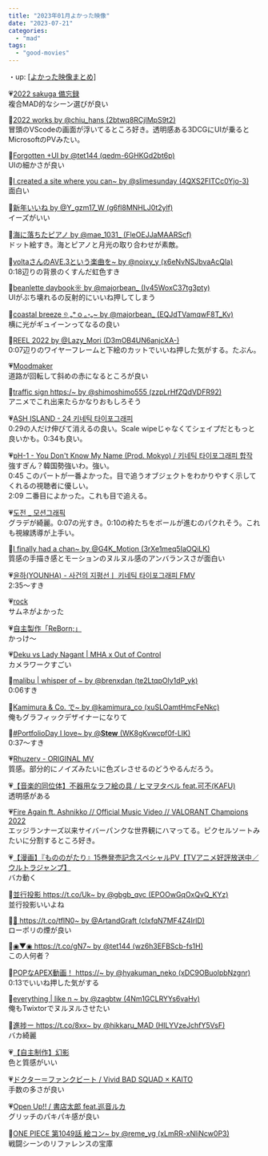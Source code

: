 ```yaml
---
title: "2023年01月よかった映像"
date: "2023-07-21"
categories: 
  - "mad"
tags: 
  - "good-movies"
---
```


<!--more-->

・up: [\[よかった映像まとめ\]](https://www.alinco.shop/mad/good-movies/)

💗[2022 sakuga 備忘録](https://youtu.be/09po2qrWPhk)  
複合MAD的なシーン選びが良い

💙[2022 works by @chiu\_hans (2btwq8RCjIMpS9t2)](https://twitter.com/chiu_hans/status/1607655226512900097?s=20)  
冒頭のVScodeの画面が浮いてるところ好き。透明感ある3DCGにUIが乗るとMicrosoftのPVみたい。

💙[Forgotten +UI by @tet144 (qedm-6GHKGd2bt6p)](https://twitter.com/tet144/status/1609052723776999424?s=20)  
UIの細かさが良い

💙[I created a site where you can~ by @slimesunday (4QXS2FITCc0Yjo-3)](https://twitter.com/i/status/1608905713769930752)  
面白い

💙[新年いいね by @Y\_gzm17\_W (g6fl8MNHLJ0t2ylf)](https://twitter.com/Y_gzm17_W/status/1609781070429564930?s=20)  
イーズがいい

💙[海に落ちたピアノ by @mae_1031_ (FleOEJJaMAARScf)](https://twitter.com/mae_1031_/status/1609911613381021697?s=20)  
ドット絵すき。海とピアノと月光の取り合わせが素敵。

💙[voltaさんのAVE.3という楽曲を~ by @noixy\_y (x6eNvNSJbvaAcQla)](https://twitter.com/noixy_y/status/1610957531840675840?s=20)  
0:18辺りの背景のくすんだ虹色すき

💙[beanlette daybook☼ by @majorbean\_ (Iv45WoxC37tg3pty)](https://twitter.com/majorbean_/status/1610890323135238145?s=20)  
UIがぶち壊れるの反射的にいいね押してしまう

💙[coastal breeze ୭ ₒᵒ ᴏ ｡॰ₒ~ by @majorbean\_ (EQJdTVamqwF8T\_Kv)](https://twitter.com/majorbean_/status/1597372959412617216?s=20)  
横に光がギュイーンってなるの良い

💙[REEL 2022 by @Lazy\_Mori (D3mOB4UN6anjcXA-)](https://twitter.com/Lazy_Mori/status/1611547104035631105?s=20)  
0:07辺りのワイヤーフレームと下絵のカットでいいね押した気がする。たぶん。

💗[Moodmaker](https://youtu.be/JcEC9NCkt0U)  
道路が回転して斜めの赤になるところが良い

💙[traffic sign https:/~ by @shimoshimo555 (zzpLrHfZQdVDFR92)](https://twitter.com/shimoshimo555/status/1611652862844485634?s=20)  
アニメでこれ出来たらかなりおもしろそう

💗[ASH ISLAND - 24 키네틱 타이포그래피](https://youtu.be/mT_Uqrfm_pE)  
0:29の人だけ伸びて消えるの良い。Scale wipeじゃなくてシェイプだともっと良いかも。0:34も良い。

💗[pH-1 - You Don't Know My Name (Prod. Mokyo) / 키네틱 타이포그래피 합작](https://youtu.be/XKqC2bvkrxo)  
強すぎん？韓国勢強いわ。強い。  
0:45 このパートが一番よかった。目で追うオブジェクトをわかりやすく示してくれるの視聴者に優しい。  
2:09 二番目によかった。これも目で追える。

💗[도전 \_ 모션그래픽](https://youtu.be/h2c2E4l3ToQ)  
グラデが綺麗。0:07の光すき。0:10の枠たちをボールが進むのパクれそう。これも視線誘導が上手い。

💙[I finally had a chan~ by @G4K\_Motion (3rXe1meq5IaOQiLK)](https://twitter.com/G4K_Motion/status/1612797737044508672?s=20)  
質感の手描き感とモーションのヌルヌル感のアンバランスさが面白い

💗[윤하(YOUNHA) - 사건의 지평선ㅣ 키네틱 타이포그래피 FMV](https://youtu.be/nschFfLFCdo)  
2:35～すき

💗[rock](https://youtu.be/p2EkMZrBLr0)  
サムネがよかった

💗[自主製作「ReBorn;」](https://youtu.be/hVEgCye7idk)  
かっけ～

💗[Deku vs Lady Nagant | MHA x Out of Control](https://youtu.be/Qeagip5qsoE)  
カメラワークすごい

💙[malibu | whisper of ~ by @brenxdan (te2LtqpOly1dP\_yk)](https://twitter.com/brenxdan/status/1613102743933308928?s=20)  
0:06すき

💙[Kamimura & Co. で~ by @kamimura\_co (xuSLOamtHmcFeNkc)](https://twitter.com/kamimura_co/status/1612692434139643905?s=20)  
俺もグラフィックデザイナーになりて

💙[#PortfolioDay I love~ by @**Stew** (WK8gKvwcpf0f-LlK)](https://twitter.com/__Stew__/status/1613094832788111360?s=20)  
0:37～すき

💗[Rhuzerv - ORIGINAL MV](https://youtu.be/AUz4G05pU3I)  
質感。部分的にノイズみたいに色ズレさせるのどうやるんだろう。

💗[【音楽的同位体】不器用なラフ絵の具 / ヒマヲタベル feat.可不(KAFU)](https://youtu.be/EP-tCqkDNy0)  
透明感がある

💗[Fire Again ft. Ashnikko // Official Music Video // VALORANT Champions 2022](https://youtu.be/DqgK4llE1cw)  
エッジランナーズ以来サイバーパンクな世界観にハマってる。ピクセルソートみたいに分割するところ好き。

💗[【漫画】『もののがたり』15巻発売記念スペシャルPV【TVアニメ好評放送中／ウルトラジャンプ】](https://youtu.be/-IPI7Su-v-c)  
バカ動く

💙[並行投影 https://t.co/Uk~ by @gbgb\_qvc (EPOOwGqOxQvQ\_KYz)](https://twitter.com/gbgb_qvc/status/1617480297754525696?s=20)  
並行投影いいよね

💙[🚀 https://t.co/tfIN0~ by @ArtandGraft (cIxfqN7MF4Z4IrlD)](https://twitter.com/ArtandGraft/status/1617471129609973761?s=20)  
ローポリの煙が良い

💙[◉▼◉ https://t.co/gN7~ by @tet144 (wz6h3EFBScb-fs1H)](https://twitter.com/tet144/status/1617501643104481282?s=20)  
この人何者？

💙[POPなAPEX動画！ https://~ by @hyakuman\_neko (xDC9OBuolpbNzgnr)](https://twitter.com/hyakuman_neko/status/1617494102404173824?s=20)  
0:13でいいね押した気がする

💙[everything | like n ~ by @zagbtw (4Nm1GCLRYYs6vaHv)](https://twitter.com/zagbtw/status/1616932533484257280?s=20)  
俺もTwixtorでヌルヌルさせたい

💙[進捗ー https://t.co/8xx~ by @hikkaru\_MAD (HILYVzeJchfY5VsF)](https://twitter.com/hikkaru_MAD/status/1615686232641802242?s=20)  
バカ綺麗

💗[【自主制作】幻影](https://youtu.be/y9yVYPz1EjI)  
色と質感がいい

💗[ドクター＝ファンクビート / Vivid BAD SQUAD × KAITO](https://youtu.be/t1XM0ECUqTE)  
手数の多さが良い

💗[Open Up!! / 書店太郎 feat.巡音ルカ](https://youtu.be/gbcdU2zsm8s)  
グリッチのパキパキ感が良い

💙[ONE PIECE 第1049話 絵コン~ by @reme\_yg (xLmRR-xNliNcw0P3)](https://twitter.com/reme_yg/status/1619644145257320449?s=20)  
戦闘シーンのリファレンスの宝庫
